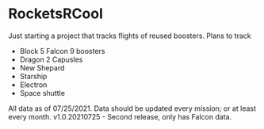 # RocketsRCool

Just starting a project that tracks flights of reused boosters.
Plans to track
 - Block 5 Falcon 9 boosters
 - Dragon 2 Capusles
 - New Shepard
 - Starship
 - Electron
 - Space shuttle

All data as of 07/25/2021. Data should be updated every mission; or at least every month. 
v1.0.20210725 - Second release, only has Falcon data.
